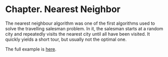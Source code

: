 # Chapter. Nearest Neighbor

The nearest neighbour algorithm was one of the first algorithms used to solve the travelling salesman problem. In it, the salesman starts at a random city and repeatedly visits the nearest city until all have been visited. It quickly yields a short tour, but usually not the optimal one.

The full example is [here](https://github.com/SciSharp/TensorFlow.NET/blob/master/test/TensorFlowNET.Examples/BasicModels/NearestNeighbor.cs).